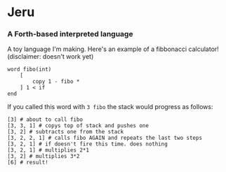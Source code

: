 # Jeru
### A Forth-based interpreted language

A toy language I'm making. Here's an example of a fibbonacci calculator! (disclaimer: doesn't work yet)

```Forth
word fibo(int)
    [
        copy 1 - fibo *
    ] 1 < if
end
```
If you called this word with `3 fibo` the stack would progress as follows:
```
[3] # about to call fibo
[3, 3, 1] # copys top of stack and pushes one
[3, 2] # subtracts one from the stack
[3, 2, 2, 1] # calls fibo AGAIN and repeats the last two steps
[3, 2, 1] # if doesn't fire this time. does nothing
[3, 2, 1] # multiplies 2*1
[3, 2] # multiplies 3*2
[6] # result!
```
